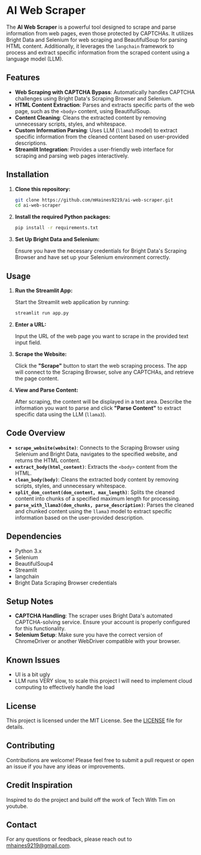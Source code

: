 # AI Web Scraper

The **AI Web Scraper** is a powerful tool designed to scrape and parse information from web pages, even those protected by CAPTCHAs. It utilizes Bright Data and Selenium for web scraping and BeautifulSoup for parsing HTML content. Additionally, it leverages the `langchain` framework to process and extract specific information from the scraped content using a language model (LLM).

## Features

- **Web Scraping with CAPTCHA Bypass**: Automatically handles CAPTCHA challenges using Bright Data's Scraping Browser and Selenium.
- **HTML Content Extraction**: Parses and extracts specific parts of the web page, such as the `<body>` content, using BeautifulSoup.
- **Content Cleaning**: Cleans the extracted content by removing unnecessary scripts, styles, and whitespace.
- **Custom Information Parsing**: Uses LLM (`llama3` model) to extract specific information from the cleaned content based on user-provided descriptions.
- **Streamlit Integration**: Provides a user-friendly web interface for scraping and parsing web pages interactively.

## Installation

1. **Clone this repository:**

    ```bash
    git clone https://github.com/mHaines9219/ai-web-scraper.git
    cd ai-web-scraper
    ```

2. **Install the required Python packages:**

    ```bash
    pip install -r requirements.txt
    ```

3. **Set Up Bright Data and Selenium:**

    Ensure you have the necessary credentials for Bright Data's Scraping Browser and have set up your Selenium environment correctly.

## Usage

1. **Run the Streamlit App:**

    Start the Streamlit web application by running:

    ```bash
    streamlit run app.py
    ```

2. **Enter a URL:**

    Input the URL of the web page you want to scrape in the provided text input field.

3. **Scrape the Website:**

    Click the **"Scrape"** button to start the web scraping process. The app will connect to the Scraping Browser, solve any CAPTCHAs, and retrieve the page content.

4. **View and Parse Content:**

    After scraping, the content will be displayed in a text area. Describe the information you want to parse and click **"Parse Content"** to extract specific data using the LLM (`llama3`).

## Code Overview

- **`scrape_website(website)`**: Connects to the Scraping Browser using Selenium and Bright Data, navigates to the specified website, and returns the HTML content.
- **`extract_body(html_content)`**: Extracts the `<body>` content from the HTML.
- **`clean_body(body)`**: Cleans the extracted body content by removing scripts, styles, and unnecessary whitespace.
- **`split_dom_content(dom_content, max_length)`**: Splits the cleaned content into chunks of a specified maximum length for processing.
- **`parse_with_llama3(dom_chunks, parse_description)`**: Parses the cleaned and chunked content using the `llama3` model to extract specific information based on the user-provided description.

## Dependencies

- Python 3.x
- Selenium
- BeautifulSoup4
- Streamlit
- langchain
- Bright Data Scraping Browser credentials

## Setup Notes

- **CAPTCHA Handling**: The scraper uses Bright Data's automated CAPTCHA-solving service. Ensure your account is properly configured for this functionality.
- **Selenium Setup**: Make sure you have the correct version of ChromeDriver or another WebDriver compatible with your browser.

## Known Issues
- UI is a bit ugly
- LLM runs VERY slow, to scale this project I will need to implement cloud computing to effectively handle the load

## License

This project is licensed under the MIT License. See the [LICENSE](LICENSE) file for details.

## Contributing

Contributions are welcome! Please feel free to submit a pull request or open an issue if you have any ideas or improvements.

## Credit Inspiration

Inspired to do the project and build off the work of Tech With Tim on youtube.

## Contact

For any questions or feedback, please reach out to [mhaines9219@gmail.com](mailto:mhaines9219@gmail.com).
